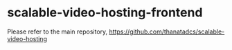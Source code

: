 # scalable-video-hosting-frontend
Please refer to the main repository, https://github.com/thanatadcs/scalable-video-hosting
